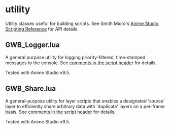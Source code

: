 utility
=======

Utility classes useful for building scripts. See Smith Micro's [Anime Studio Scripting Reference](http://www.animestudioscripting.com) for API details.

GWB_Logger.lua
--------------

A general purpose utility for logging priority-filtered, time-stamped messages to the console. See [comments in the script header](GWB_Logger.lua#L1-38) for details.

Tested with Anime Studio v9.5.

GWB_Share.lua
-------------

A general-purpose utility for layer scripts that enables a designated 'source' layer to efficiently share arbitrary data with 'duplicate' layers on a per-frame basis. See [comments in the script header](GWB_Share.lua#L2-117) for details.

Tested with Anime Studio v9.5.
